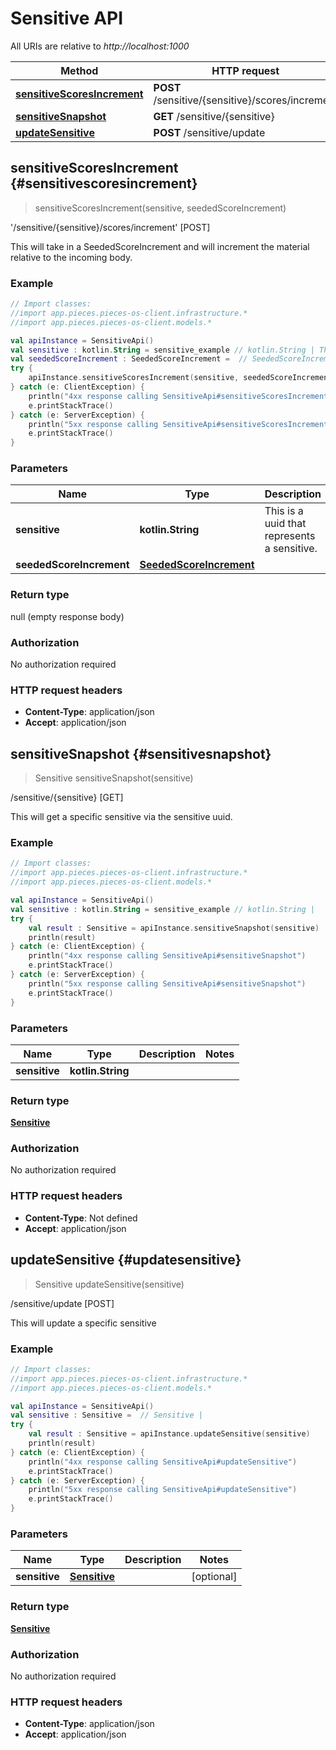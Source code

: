# Sensitive API

All URIs are relative to *http://localhost:1000*

Method | HTTP request
------------- | -------------
[**sensitiveScoresIncrement**](#sensitivescoresincrement) | **POST** /sensitive/\{sensitive\}/scores/increment
[**sensitiveSnapshot**](#sensitivesnapshot) | **GET** /sensitive/\{sensitive\}
[**updateSensitive**](#updatesensitive) | **POST** /sensitive/update


## **sensitiveScoresIncrement** {#sensitivescoresincrement}
> sensitiveScoresIncrement(sensitive, seededScoreIncrement)

&#39;/sensitive/\{sensitive\}/scores/increment&#39; [POST]

This will take in a SeededScoreIncrement and will increment the material relative to the incoming body.

### Example
```kotlin
// Import classes:
//import app.pieces.pieces-os-client.infrastructure.*
//import app.pieces.pieces-os-client.models.*

val apiInstance = SensitiveApi()
val sensitive : kotlin.String = sensitive_example // kotlin.String | This is a uuid that represents a sensitive.
val seededScoreIncrement : SeededScoreIncrement =  // SeededScoreIncrement | 
try {
    apiInstance.sensitiveScoresIncrement(sensitive, seededScoreIncrement)
} catch (e: ClientException) {
    println("4xx response calling SensitiveApi#sensitiveScoresIncrement")
    e.printStackTrace()
} catch (e: ServerException) {
    println("5xx response calling SensitiveApi#sensitiveScoresIncrement")
    e.printStackTrace()
}
```

### Parameters

Name | Type | Description  | Notes
------------- | ------------- | ------------- | -------------
 **sensitive** | **kotlin.String**| This is a uuid that represents a sensitive. |
 **seededScoreIncrement** | [**SeededScoreIncrement**](../models/SeededScoreIncrement)|  | [optional]

### Return type

null (empty response body)

### Authorization

No authorization required

### HTTP request headers

 - **Content-Type**: application/json
 - **Accept**: application/json

## **sensitiveSnapshot** {#sensitivesnapshot}
> Sensitive sensitiveSnapshot(sensitive)

/sensitive/\{sensitive\} [GET]

This will get a specific sensitive via the sensitive uuid.

### Example
```kotlin
// Import classes:
//import app.pieces.pieces-os-client.infrastructure.*
//import app.pieces.pieces-os-client.models.*

val apiInstance = SensitiveApi()
val sensitive : kotlin.String = sensitive_example // kotlin.String | 
try {
    val result : Sensitive = apiInstance.sensitiveSnapshot(sensitive)
    println(result)
} catch (e: ClientException) {
    println("4xx response calling SensitiveApi#sensitiveSnapshot")
    e.printStackTrace()
} catch (e: ServerException) {
    println("5xx response calling SensitiveApi#sensitiveSnapshot")
    e.printStackTrace()
}
```

### Parameters

Name | Type | Description  | Notes
------------- | ------------- | ------------- | -------------
 **sensitive** | **kotlin.String**|  |

### Return type

[**Sensitive**](../models/Sensitive)

### Authorization

No authorization required

### HTTP request headers

 - **Content-Type**: Not defined
 - **Accept**: application/json

## **updateSensitive** {#updatesensitive}
> Sensitive updateSensitive(sensitive)

/sensitive/update [POST]

This will update a specific sensitive

### Example
```kotlin
// Import classes:
//import app.pieces.pieces-os-client.infrastructure.*
//import app.pieces.pieces-os-client.models.*

val apiInstance = SensitiveApi()
val sensitive : Sensitive =  // Sensitive | 
try {
    val result : Sensitive = apiInstance.updateSensitive(sensitive)
    println(result)
} catch (e: ClientException) {
    println("4xx response calling SensitiveApi#updateSensitive")
    e.printStackTrace()
} catch (e: ServerException) {
    println("5xx response calling SensitiveApi#updateSensitive")
    e.printStackTrace()
}
```

### Parameters

Name | Type | Description  | Notes
------------- | ------------- | ------------- | -------------
 **sensitive** | [**Sensitive**](../models/Sensitive)|  | [optional]

### Return type

[**Sensitive**](../models/Sensitive)

### Authorization

No authorization required

### HTTP request headers

 - **Content-Type**: application/json
 - **Accept**: application/json

